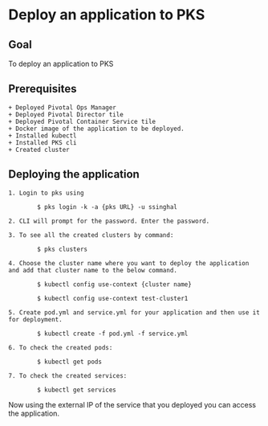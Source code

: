 # Deploy an application to PKS

## Goal
To deploy an application to PKS

## Prerequisites
    + Deployed Pivotal Ops Manager
    + Deployed Pivotal Director tile
    + Deployed Pivotal Container Service tile
    + Docker image of the application to be deployed.
    + Installed kubectl
    + Installed PKS cli
    + Created cluster

## Deploying the application

    1. Login to pks using

            $ pks login -k -a {pks URL} -u ssinghal

    2. CLI will prompt for the password. Enter the password.

    3. To see all the created clusters by command:

            $ pks clusters

    4. Choose the cluster name where you want to deploy the application and add that cluster name to the below command.

            $ kubectl config use-context {cluster name}

            $ kubectl config use-context test-cluster1

    5. Create pod.yml and service.yml for your application and then use it for deployment.

            $ kubectl create -f pod.yml -f service.yml

    6. To check the created pods:

            $ kubectl get pods

    7. To check the created services:

            $ kubectl get services

Now using the external IP of the service that you deployed you can access the application.
